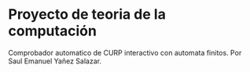 # Proyecto de teoria de la computación

Comprobador automatico de CURP interactivo con automata finitos. 
Por Saul Emanuel Yañez Salazar. 
